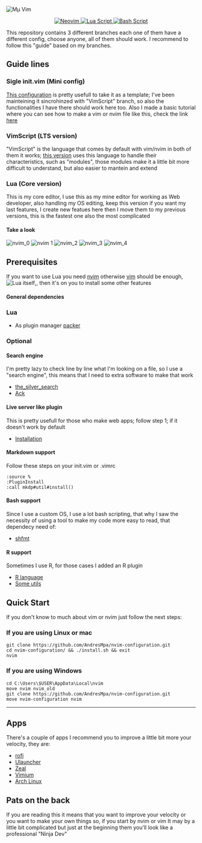 ![Mμ Vim](./.examples/muVim.png)

<div align="center">
  <p>
    <a href="https://github.com/lunarvim/LunarVim/releases/latest">
      <img
        src="https://img.shields.io/badge/-neovim-darkblue?style=for-the-badge&logo=neovim)"
        alt="Neovim"
      />
    </a>
    <a href="https://github.com/lunarvim/LunarVim/pulse">
      <img
        src="https://img.shields.io/badge/-lua-purple?style=for-the-badge&logo=lua"
        alt="Lua Script"
      />
    </a>
    <a href="https://github.com/lunarvim/LunarVim/blob/main/LICENSE">
      <img
        src="https://img.shields.io/badge/-bash-black?style=for-the-badge&logo=GNU%20Bash"
        alt="Bash Script"
      />
    </a>
  </p>
</div>

This repository contains 3 different branches each one of them have a different
config, choose anyone, all of them should work. I recommend to follow this "guide"
based on my branches.

## Guide lines

### Sigle init.vim (Mini config)

[This configuration](https://github.com/AndresMpa/nvim-configuration/tree/singleFile)
is pretty usefull to take it as a template; I've been mainteining it sincrohinzed with
"VimScript" branch, so also the functionalities I have there should work here too. Also
I made a basic tutorial where you can see how to make a vim or nvim file like this,
check the link [here](https://andresmpa.github.io/nvim-configuration/)

### VimScript (LTS version)

"VimScript" is the language that comes by default with vim/nvim in both of them it works;
[this version](https://github.com/AndresMpa/nvim-configuration/tree/singleFile) uses this
language to handle their characteristics, such as "modules", those modules make it a little
bit more difficult to understand, but also easier to mantein and extend

### Lua (Core version)

This is my core editor, I use this as my mine editor for working as Web developer, also
handling my OS editing, keep this version if you want my last features, I create new featues
here then I move them to my previous versions, this is the fastest one also the most complicated

#### Take a look

![nvim_0](./.examples/nvim_0.png)
![nvim 1](./.examples/nvim_1.png)
![nvim_2](./.examples/nvim_2.png)
![nvim_3](./.examples/nvim_3.png)
![nvim_4](./.examples/nvim_4.png)

## Prerequisites

If you want to use Lua you need [nvim](https://github.com/neovim/neovim/wiki/Installing-Neovim)
otherwise [vim](https://www.vim.org/download.php) should be enough,
![Lua itself](https://www.tecmint.com/install-lua-in-centos-ubuntu-linux/),, then it's on you
to install some other features

#### General dependencies

### Lua

- As plugin manager [packer](https://github.com/wbthomason/packer.nvim#quickstart)

### Optional

#### Search engine

I'm pretty lazy to check line by line what I'm looking on a file, so I use a
"search engine", this means that I need to extra software to make that work

- [the_silver_search](https://github.com/ggreer/the_silver_searcher)
- [Ack](https://beyondgrep.com/install/)

#### Live server like plugin

This is pretty usefull for those who make web apps; follow step 1; if it doesn't
work by default

- [Installation](https://github.com/turbio/bracey.vim#installation)

#### Markdown support

Follow these steps on your init.vim or .vimrc

```
:source %
:PluginInstall
:call mkdp#util#install()
```

#### Bash support

Since I use a custom OS, I use a lot bash scripting, that why I saw the necessity of
using a tool to make my code more easy to read, that dependecy need of:

- [shfmt](https://diarioinforme.com/como-usar-shfmt-para-formatear-mejor-los-scripts-de-shell/)

#### R support

Sometimes I use R, for those cases I added an R plugin

- [R language](https://linuxize.com/post/how-to-install-r-on-ubuntu-20-04/)
- [Some utils](https://github.com/jamespeapen/Nvim-R/wiki/Installation)


## Quick Start

If you don't know to much about vim or nvim just follow the next steps:

### If you are using Linux or mac

```
git clone https://github.com/AndresMpa/nvim-configuration.git
cd nvim-configuration/ && ./install.sh && exit
nvim
```

### If you are using Windows

```
cd C:\Users\$USER\AppData\Local\nvim
move nvim nvim_old
git clone https://github.com/AndresMpa/nvim-configuration.git
move nvim-configuration nvim
```

---

## Apps

There's a couple of apps I recommend you to improve a little bit more your velocity, they are:

- [rofi](https://github.com/davatorium/rofi)
- [Ulauncher](https://ulauncher.io/)
- [Zeal](https://zealdocs.org/)
- [Vimium](https://addons.mozilla.org/es/firefox/addon/vimium-ff/?utm_source=addons.mozilla.org&utm_medium=referral&utm_content=search)
- [Arch Linux](https://github.com/AndresMpa/dotfiles)

## Pats on the back

If you are reading this it means that you want to improve your velocity or you want to make your own things so, if you start by nvim or vim It may by a little bit complicated but just at the beginning them you'll look like a professional "Ninja Dev"
